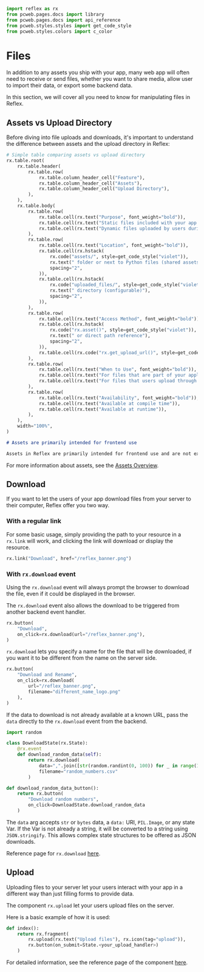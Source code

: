 ```python exec
import reflex as rx
from pcweb.pages.docs import library
from pcweb.pages.docs import api_reference
from pcweb.styles.styles import get_code_style
from pcweb.styles.colors import c_color
```

# Files

In addition to any assets you ship with your app, many web app will often need to receive or send files, whether you want to share media, allow user to import their data, or export some backend data.

In this section, we will cover all you need to know for manipulating files in Reflex.

## Assets vs Upload Directory

Before diving into file uploads and downloads, it's important to understand the difference between assets and the upload directory in Reflex:

```python eval
# Simple table comparing assets vs upload directory
rx.table.root(
    rx.table.header(
        rx.table.row(
            rx.table.column_header_cell("Feature"),
            rx.table.column_header_cell("Assets"),
            rx.table.column_header_cell("Upload Directory"),
        ),
    ),
    rx.table.body(
        rx.table.row(
            rx.table.cell(rx.text("Purpose", font_weight="bold")),
            rx.table.cell(rx.text("Static files included with your app (images, stylesheets, scripts)")),
            rx.table.cell(rx.text("Dynamic files uploaded by users during runtime")),
        ),
        rx.table.row(
            rx.table.cell(rx.text("Location", font_weight="bold")),
            rx.table.cell(rx.hstack(
                rx.code("assets/", style=get_code_style("violet")),
                rx.text(" folder or next to Python files (shared assets)"),
                spacing="2",
            )),
            rx.table.cell(rx.hstack(
                rx.code("uploaded_files/", style=get_code_style("violet")),
                rx.text(" directory (configurable)"),
                spacing="2",
            )),
        ),
        rx.table.row(
            rx.table.cell(rx.text("Access Method", font_weight="bold")),
            rx.table.cell(rx.hstack(
                rx.code("rx.asset()", style=get_code_style("violet")),
                rx.text(" or direct path reference"),
                spacing="2",
            )),
            rx.table.cell(rx.code("rx.get_upload_url()", style=get_code_style("violet"))),
        ),
        rx.table.row(
            rx.table.cell(rx.text("When to Use", font_weight="bold")),
            rx.table.cell(rx.text("For files that are part of your application's codebase")),
            rx.table.cell(rx.text("For files that users upload through your application")),
        ),
        rx.table.row(
            rx.table.cell(rx.text("Availability", font_weight="bold")),
            rx.table.cell(rx.text("Available at compile time")),
            rx.table.cell(rx.text("Available at runtime")),
        ),
    ),
    width="100%",
)
```

```md alert
# Assets are primarily intended for frontend use

Assets in Reflex are primarily intended for frontend use and are not expected to be read from the backend. When assets are needed in both frontend and backend, they are currently copied to the backend (though this behavior may change in future versions).
```

For more information about assets, see the [Assets Overview](/docs/assets/overview/).

## Download

If you want to let the users of your app download files from your server to their computer, Reflex offer you two way.

### With a regular link

For some basic usage, simply providing the path to your resource in a `rx.link` will work, and clicking the link will download or display the resource.

```python demo
rx.link("Download", href="/reflex_banner.png")
```

### With `rx.download` event

Using the `rx.download` event will always prompt the browser to download the file, even if it could be displayed in the browser.

The `rx.download` event also allows the download to be triggered from another backend event handler.

```python demo
rx.button(
    "Download",
    on_click=rx.download(url="/reflex_banner.png"),
)
```

`rx.download` lets you specify a name for the file that will be downloaded, if you want it to be different from the name on the server side.

```python demo
rx.button(
    "Download and Rename",
    on_click=rx.download(
        url="/reflex_banner.png",
        filename="different_name_logo.png"
    ),
)
```

If the data to download is not already available at a known URL, pass the `data` directly to the `rx.download` event from the backend.

```python demo exec
import random

class DownloadState(rx.State):
    @rx.event
    def download_random_data(self):
        return rx.download(
            data=",".join([str(random.randint(0, 100)) for _ in range(10)]),
            filename="random_numbers.csv"
        )

def download_random_data_button():
    return rx.button(
        "Download random numbers",
        on_click=DownloadState.download_random_data
    )
```

The `data` arg accepts `str` or `bytes` data, a `data:` URI, `PIL.Image`, or any state Var. If the Var is not already a string, it will be converted to a string using `JSON.stringify`. This allows complex state structures to be offered as JSON downloads.

Reference page for `rx.download` [here]({api_reference.special_events.path}#rx.download).

## Upload

Uploading files to your server let your users interact with your app in a different way than just filling forms to provide data.

The component `rx.upload` let your users upload files on the server.

Here is a basic example of how it is used:

```python
def index():
    return rx.fragment(
        rx.upload(rx.text("Upload files"), rx.icon(tag="upload")),
        rx.button(on_submit=State.<your_upload_handler>)
    )
```

For detailed information, see the reference page of the component [here]({library.forms.upload.path}).
